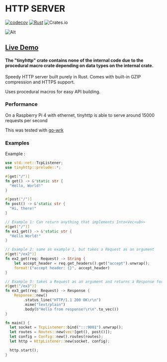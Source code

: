 # HTTP SERVER

[![codecov](https://codecov.io/gh/mateocabanal/tinyhttp/branch/main/graph/badge.svg?token=LH8YSHNKRF)](https://codecov.io/gh/mateocabanal/tinyhttp)
[![Rust](https://github.com/mateocabanal/tinyhttp/actions/workflows/rust.yml/badge.svg)](https://github.com/mateocabanal/tinyhttp/actions/workflows/rust.yml)
![Crates.io](https://img.shields.io/crates/d/tinyhttp?color=purple&logo=cargo&style=for-the-badge)

![Alt](https://repobeats.axiom.co/api/embed/eb3b94060f5f66f0fc1be7ccbc7f581d10c7ca34.svg "Repobeats analytics image")

## [Live Demo](https://mateo-tinyhttp.fly.dev)

#### The "tinyhttp" crate contains none of the internal code due to the procedural macro crate depending on data types on the internal crate.


Speedy HTTP server built purely in Rust. Comes with built-in GZIP compression and HTTPS support.

Uses procedural macros for easy API building.

### Performance
On a Raspberry Pi 4 with ethernet, tinyhttp is able to serve around 15000 requests per second

This was tested with [go-wrk](https://github.com/tsliwowicz/go-wrk)

### Examples

Example :
```rust
use std::net::TcpListener;
use tinyhttp::prelude::*;

#[get("/")]
fn get() -> &'static str {
  "Hello, World!"
}

#[post("/")]
fn post() -> &'static str {
  "Hi, there!"
}

// Example 1: Can return anything that implements Into<Vec<u8>>
#[get("/")]
fn ex1_get() -> &'static str {
  "Hello World!"
}

// Example 2: same as example 1, but takes a Request as an argument
#[get("/ex2")]
fn ex2_get(req: Request) -> String {
    let accept_header = req.get_headers().get("accept").unwrap();
    format!("accept header: {}", accept_header)
}

// Example 3: takes a Request as an argument and returns a Response for more control
#[get("/ex3")]
fn ex3_get(req: Request) -> Response {
    Response::new()
        .status_line("HTTP/1.1 200 OK\r\n")
        .mime("text/plain")
        .body(b"Hello from response!\r\n".to_vec())
}

fn main() {
  let socket = TcpListener::bind(":::9001").unwrap();
  let routes = Routes::new(vec![get(), post()]);
  let config = Config::new().routes(routes);
  let http = HttpListener::new(socket, config);

  http.start();
}
```
